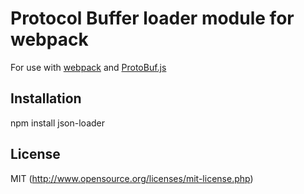 # Protocol Buffer loader module for webpack

For use with [webpack](http://webpack.github.io/docs/) and [ProtoBuf.js](https://github.com/dcodeIO/ProtoBuf.js)

## Installation
npm install json-loader




## License
MIT (http://www.opensource.org/licenses/mit-license.php)